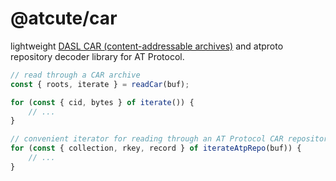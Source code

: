 # @atcute/car

lightweight [DASL CAR (content-addressable archives)][dasl-car] and atproto repository decoder
library for AT Protocol.

[dasl-car]: https://dasl.ing/car.html

```ts
// read through a CAR archive
const { roots, iterate } = readCar(buf);

for (const { cid, bytes } of iterate()) {
	// ...
}

// convenient iterator for reading through an AT Protocol CAR repository
for (const { collection, rkey, record } of iterateAtpRepo(buf)) {
	// ...
}
```
